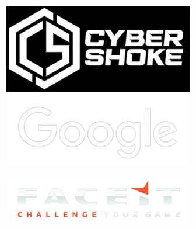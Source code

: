 
<html lang="en">
<head>
  <meta charset="UTF-8">
  <meta http-equiv="X-UA-Compatible" content="IE=edge">
  <meta name="viewport" content="width=device-width, initial-scale=1.0">
  <link rel="stylesheet" href="asd/style.css">
  <link rel="preconnect" href="https://fonts.googleapis.com">
  <link rel="preconnect" href="https://fonts.googleapis.com">
  <link rel="preconnect" href="https://fonts.gstatic.com" crossorigin>
  <link href="https://fonts.googleapis.com/css2?family=Roboto:wght@400;500;700&display=swap" rel="stylesheet">
  <link rel="stylesheet" href="https://cdnjs.cloudflare.com/ajax/libs/animate.css/4.1.1/animate.min.css"/>  
  <title>Document</title>
</head>
<body>
  <div class="container">
    <a href="https://cybershoke.net/csgo">
      <img src="asd/cybershoke.png" alt="hui" height="50%">
    </a>
  </div>
  <div class="container" style="margin-bottom: 40px;">
    <a href="https://www.google.com/">
      <img src="asd/google.png" alt="">
    </a>
  </div>
  <div class="container">
    <a href="https://faceitfinder.com/">
      <img src="asd/ffaceit.png" alt="">
    </a>
  </div>
</body>
</html>
